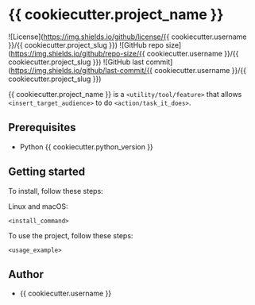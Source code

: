 # {{ cookiecutter.project_name }}

![License](https://img.shields.io/github/license/{{ cookiecutter.username }}/{{ cookiecutter.project_slug }})
![GitHub repo size](https://img.shields.io/github/repo-size/{{ cookiecutter.username }}/{{ cookiecutter.project_slug }})
![GitHub last commit](https://img.shields.io/github/last-commit/{{ cookiecutter.username }}/{{ cookiecutter.project_slug }})

{{ cookiecutter.project_name }} is a `<utility/tool/feature>` that allows `<insert_target_audience>` to do `<action/task_it_does>`.

## Prerequisites

- Python {{ cookiecutter.python_version }}

## Getting started

To install, follow these steps:

Linux and macOS:
```
<install_command>
```

To use the project, follow these steps:

```
<usage_example>
```

## Author

* {{ cookiecutter.username }}
